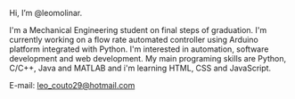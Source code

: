 Hi, I’m @leomolinar.

I'm a Mechanical Engineering student on final steps of graduation. I'm currently working on a flow rate automated controller using Arduino platform integrated with Python.
I'm interested in automation, software development and web development.
My main programing skills are Python, C/C++, Java and MATLAB and i'm learning HTML, CSS and JavaScript.

E-mail: leo_couto29@hotmail.com
